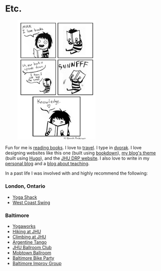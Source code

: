 # Etc.

<figure class="right">
    <a href="https://www.gocomics.com/sarahs-scribbles/2014/1/17">
        <img src="images/books.gif" width="250px" class="right" />
    </a>
</figure>

Fun for me is [reading books]. I love to [travel]. I type in [dvorak].
I love designing websites like this one (built using [bookdown]), [my blog\'s theme]
(built using [Hugo]), and the [JHU DRP website]. I also love to write in my [personal blog]
and a [blog about teaching].

In a past life I was involved with and highly recommend the following:

### London, Ontario

- [Yoga Shack]
- [West Coast Swing]

### Baltimore

- [Yogaworks]
- [Hiking at JHU]
- [Climbing at JHU]
- [Argentine Tango]
- [JHU Ballroom Club]
- [Mobtown Ballroom]
- [Baltimore Bike Party]
- [Baltimore Improv Group]

[my blog\'s theme]: https://github.com/apurvnakade/HugoTheme
[reading books]: https://apurvanakade.github.io/blog/notes/books/
[personal blog]: ./blog
[blog about teaching]: https://notleftasanexercise.wordpress.com/
[bookdown]: https://bookdown.org/
[hugo]: https://gohugo.io/
[jhu drp website]: http://www.math.jhu.edu/drp.html
[math-ed resources]: https://www.notion.so/Math-Wiki-01783c0807aa4fa18d7d28a7f724fcde
[computer hacks]: https://www.notion.so/Wiki-1b656cca9c964d79b932d4c76cc8ed7d
[travel]: https://drive.google.com/open?id=1wpCR64gzKc7Zp8V-FIn43ANMA6QULjMS&usp=sharing
[dvorak]: https://en.wikipedia.org/wiki/Dvorak_Simplified_Keyboard
[yoga shack]: https://www.yogashack.ca/
[west coast swing]: https://westcoastswinglondon.ca/
[yogaworks]: https://www.yogaworks.com/baltimore/
[hiking at jhu]: https://studentaffairs.jhu.edu/recreation/experiential-education/trips/
[climbing at jhu]: https://studentaffairs.jhu.edu/recreation/facilities/climbing-wall/
[argentine tango]: http://www.tangoestanoche.com/
[jhu ballroom club]: https://www.facebook.com/groups/jhuballroom/
[mobtown ballroom]: https://mobtownballroom.com/
[baltimore bike party]: https://baltimorebikeparty.com/
[baltimore improv group]: http://www.bigimprov.org/
